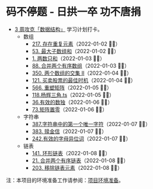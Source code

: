 # 码不停题 - 日拱一卒 功不唐捐

- [3 周攻克「数据结构」](https://leetcode-cn.com/study-plan/data-structures/?progress=28hzaki) 学习计划打卡。
  - 数组
    - [217. 存在重复元素](./217-存在重复元素.md)（2022-01-02 ✌🏻）
    - [53. 最大子数组和](./53-最大子数组和.md)（2022-01-02 ✌🏻）
    - [1. 两数只和](./1-两数之和.md)（2022-01-03 ✌🏻）
    - [88. 合并两个有序数组](./88-合并两个有序数组.md)（2022-01-03 ✌🏻）
    - [350. 两个数组的交集 II](./350-两个数组的交集-ii.md)（2022-01-04 ✌🏻）
    - [121. 买卖股票的最佳时机](./121-买卖股票的最佳时机.md)（2022-01-04 ✌🏻）
    - [566. 重塑矩阵](./566-重塑矩阵.md)（2022-01-05 ✌🏻）
    - [118.杨辉三角.ts](./118-杨辉三角.md)（2022-01-05 ✌🏻）
    - [36.有效的数独](./36-有效的数独.md)（2022-01-06 ✌🏻）
    - [73.矩阵置零](./73-矩阵置零.md)（2022-01-06 ✌🏻）
  - 字符串
    - [387.字符串中的第一个唯一字符](./387-字符串中的第一个唯一字符.md)（2022-01-07 ✌🏻）
    - [383. 赎金信](./383-赎金信.md)（2022-01-07 ✌🏻）
    - [242.有效的字母异位词](./242-有效的字母异位词.md)（2022-01-07 ✌🏻）
  - 链表
    - [141. 环形链表](./141-环形链表.md)（2022-01-08 ✌🏻）
    - [21. 合并两个有序链表](./21-合并两个有序链表.md)（2022-01-08 ✌🏻）
    - [203. 移除链表元素](./203-移除链表元素.md)（2022-01-08 ✌🏻）

注：本项目的环境准备工作请参阅：[项目环境准备](./prepare-env.md)。
